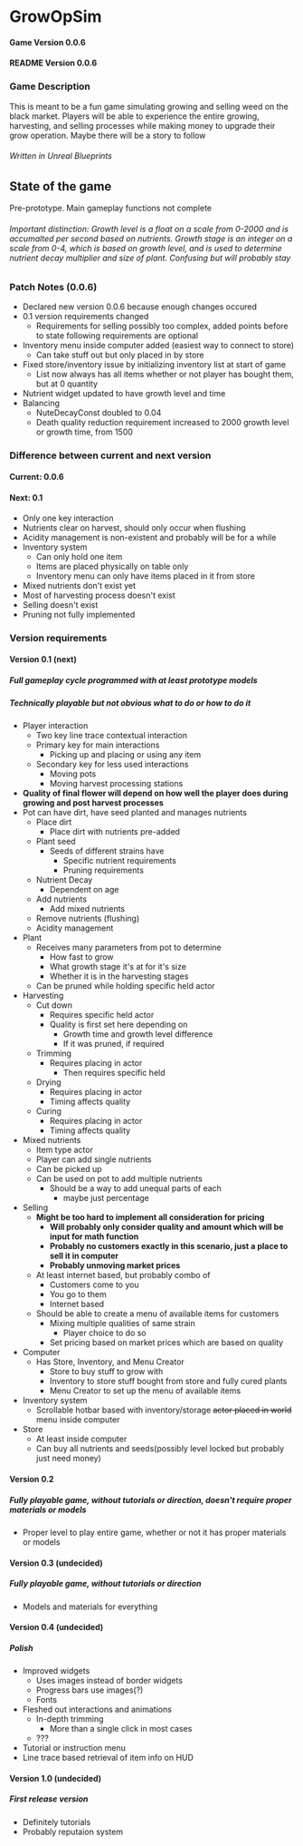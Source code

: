 # GrowOpSim
#### Game Version 0.0.6
#### README Version 0.0.6
### Game Description
This is meant to be a fun game simulating growing and selling weed on the black market. Players will be able to experience the entire growing, harvesting, and selling processes while making money to upgrade their grow operation. Maybe there will be a story to follow
###### Written in Unreal Blueprints

## State of the game
Pre-prototype. Main gameplay functions not complete

###### Important distinction: Growth level is a float on a scale from 0-2000 and is accumalted per second based on nutrients. Growth stage is an integer on a scale from 0-4, which is based on growth level, and is used to determine nutrient decay multiplier and size of plant. Confusing but will probably stay
### Patch Notes (0.0.6)
* Declared new version 0.0.6 because enough changes occured
* 0.1 version requirements changed
  * Requirements for selling possibly too complex, added points before to state following requirements are optional
* Inventory menu inside computer added (easiest way to connect to store)
  * Can take stuff out but only placed in by store
* Fixed store/inventory issue by initializing inventory list at start of game
  * List now always has all items whether or not player has bought them, but at 0 quantity
* Nutrient widget updated to have growth level and time
* Balancing
  * NuteDecayConst doubled to 0.04
  * Death quality reduction requirement increased to 2000 growth level or growth time, from 1500

### Difference between current and next version
#### Current: 0.0.6
#### Next: 0.1
* Only one key interaction
* Nutrients clear on harvest, should only occur when flushing
* Acidity management is non-existent and probably will be for a while
* Inventory system
  * Can only hold one item
  * Items are placed physically on table only
  * Inventory menu can only have items placed in it from store
* Mixed nutrients don't exist yet
* Most of harvesting process doesn't exist
* Selling doesn't exist
* Pruning not fully implemented

### Version requirements
#### Version 0.1 (next)
##### Full gameplay cycle programmed with at least prototype models
##### Technically playable but not obvious what to do or how to do it
* Player interaction
  * Two key line trace contextual interaction
  * Primary key for main interactions
    * Picking up and placing or using any item
  * Secondary key for less used interactions
    * Moving pots
    * Moving harvest processing stations
* **Quality of final flower will depend on how well the player does during growing and post harvest processes**
* Pot can have dirt, have seed planted and manages nutrients
  * Place dirt
    * Place dirt with nutrients pre-added
  * Plant seed
    * Seeds of different strains have
      * Specific nutrient requirements
      * Pruning requirements
  * Nutrient Decay
    * Dependent on age
  * Add nutrients
    * Add mixed nutrients
  * Remove nutrients (flushing)
  * Acidity management
* Plant
  * Receives many parameters from pot to determine
    * How fast to grow
    * What growth stage it's at for it's size
    * Whether it is in the harvesting stages
  * Can be pruned while holding specific held actor
* Harvesting
  * Cut down
    * Requires specific held actor
    * Quality is first set here depending on
      * Growth time and growth level difference
      * If it was pruned, if required
  * Trimming
    * Requires placing in actor
      * Then requires specific held
  * Drying
    * Requires placing in actor
    * Timing affects quality
  * Curing
    * Requires placing in actor
    * Timing affects quality
* Mixed nutrients
  * Item type actor
  * Player can add single nutrients
  * Can be picked up
  * Can be used on pot to add multiple nutrients
    * Should be a way to add unequal parts of each
      * maybe just percentage
* Selling
  * **Might be too hard to implement all consideration for pricing**
    * **Will probably only consider quality and amount which will be input for math function**
    * **Probably no customers exactly in this scenario, just a place to sell it in computer**
    * **Probably unmoving market prices**
  * At least internet based, but probably combo of
    * Customers come to you
    * You go to them
    * Internet based
  * Should be able to create a menu of available items for customers
    * Mixing multiple qualities of same strain
      * Player choice to do so
    * Set pricing based on market prices which are based on quality
* Computer
  * Has Store, Inventory, and Menu Creator
    * Store to buy stuff to grow with
    * Inventory to store stuff bought from store and fully cured plants
    * Menu Creator to set up the menu of available items
* Inventory system
  * Scrollable hotbar based with inventory/storage ~~actor placed in world~~ menu inside computer
* Store
  * At least inside computer
  * Can buy all nutrients and seeds(possibly level locked but probably just need money)

#### Version 0.2
##### Fully playable game, without tutorials or direction, doesn't require proper materials or models
* Proper level to play entire game, whether or not it has proper materials or models

#### Version 0.3 (undecided)
##### Fully playable game, without tutorials or direction
* Models and materials for everything

#### Version 0.4 (undecided)
##### Polish
* Improved widgets
  * Uses images instead of border widgets
  * Progress bars use images(?)
  * Fonts
* Fleshed out interactions and animations
  * In-depth trimming
    * More than a single click in most cases
  * ???
* Tutorial or instruction menu
* Line trace based retrieval of item info on HUD

#### Version 1.0 (undecided)
##### First release version
* Definitely tutorials
* Probably reputaion system
